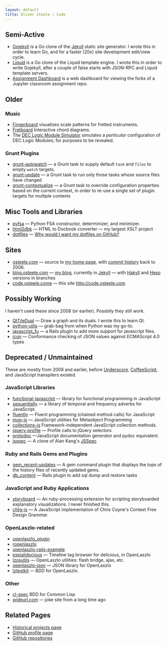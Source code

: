 ```yaml
---
layout: default
title: Oliver Steele | Code
---
```


## Semi-Active

* [Gojekyll](http://github.com/osteele/gojekyll) is a Go clone of the [Jekyll](https://jekyllrb.com) static site generator. I wrote this in order to learn Go, and for a faster (20x) site development edit/view cycle.
* [Liquid](http://github.com/osteele/liquid) is a Go clone of the Liquid template engine. I wrote this in order to write Gojekyll, after a couple of false starts with JSON-RPC and Liquid template servers.
* [Assignment Dashboard](https://github.com/olin-computing/assignment-dashboard) is a web dashboard for viewing the forks of a Jupyter classroom assignment repo.

## Older

### Music

* [Fingerboard](http://osteele.github.io/fingerboard/) visualizes scale patterns for fretted instruments.
* [Fretboard](http://osteele.github.io/fretboard/) Interactive chord diagrams.
* The [DEC Logic Module Simulator](http://osteele.github.io/ffmachine/) simulates a _particular_ configuration of DEC Logic Modules; for purposes to be revealed.

### Grunt Plugins

* [grunt-autowatch](https://github.com/osteele/grunt-autowatch) — a Grunt task to supply default `task` and `files` to empty `watch` targets.
* [grunt-update](https://github.com/osteele/grunt-update) — a Grunt task to run only those tasks whose source files have changed
* [grunt-contextualize](https://github.com/osteele/grunt-contextualize) — a Grunt task to override configuration properties based on the current context, in order to re-use a single set of plugin targets for multiple contexts

## Misc Tools and Libraries

* [pyfsa](https://github.com/osteele/pyfsa) — Python FSA constructor, determinizer, and minimizer.
* [html2dbk](https://github.com/osteele/html2dbk) — HTML to Docbook converter — my largest XSLT project
* [dotfiles](https://github.com/osteele/dotfiles) — [Why would I want my dotfiles on GitHub?](http://dotfiles.github.io)

## Sites

* [osteele.com](https://github.com/osteele/osteele.com) — source to [my home page](http://osteele.com), with [commit history](https://github.com/osteele/osteele.com/commits/master) back to 2006.
* [blog.osteele.com](https://github.com/osteele/blog.osteele.com) — [my blog](http://blog.osteele.com), currently in [Jekyll](http://jekyllrb.com) — with [Hakyll](http://jaspervdj.be/hakyll/) and [Hexo](https://hexo.io) versions in branches
* [code.osteele.come](https://github.com/osteele/code.osteele.com) — this site <http://code.osteele.com>

## Possibly Working

I haven't used these since 2008 (or earlier). Possbily they still work.

* [QtTileDual](https://github.com/osteele/QtTileDual) — Draw a graph and its duals. I wrote this to learn Qt.
* [python-utils](https://github.com/osteele/python-utils) — grab-bag from when Python was my go-to.
* [javascript_fu](https://github.com/osteele/javascript_fu) — a Rails plugin to add more support for javascript files.
* [jcon](https://github.com/osteele/jcon) — Conformance checking of JSON values against ECMAScript 4.0 types

## Deprecated / Unmaintained

These are mostly from 2008 and earlier, before [Underscore](http://underscorejs.org), [CoffeeScript](http://coffeescript.org), and JavaScript transpilers existed.

### JavaScript Libraries

* [functional-javascript](https://github.com/osteele/functional-javascript) — library for functional programming in JavaScript
* [sequentially](https://github.com/osteele/sequentially) — a library of temporal and frequency adverbs for JavaScript.
* [fluently](https://github.com/osteele/fluently) — Fluent programming (chained method calls) for JavaScript
* [mop-js](https://github.com/osteele/mop-js) — JavaScript utilities for Metaobject Programming
* [collections-js](https://github.com/osteele/collections-js) Framework-independent JavaScript collection methods.
* [jquery-profile](https://github.com/osteele/jquery-profile) — Profile calls to jQuery selectors
* [protodoc](https://github.com/osteele/protodoc) —JavaScript documentation generator and pydoc equivalent.
* [jsspec](https://github.com/osteele/jsspec) — A clone of Alan Kang's [JSSpec](http://code.google.com/p/jsspec/)

### Ruby and Rails Gems and Plugins

* [gem_recent-updates](https://github.com/osteele/gem_recent-updates) — A gem command plugin that displays the tops of the history files of recently updated gems.
* [db_content](https://github.com/osteele/db_content) — Rails plugin to add sql dump and restore tasks

### JavaScript and Ruby Applications

* [storyboard](https://github.com/osteele/storyboard) — An ruby-processing extension for scripting storyboarded explanatory visualizations. I never finished this.
* [cfdg-js](https://github.com/osteele/cfdg-js) — A JavaScript implementation of Chris Coyne's Context Free Design Grammar.

### OpenLaszlo-related

* [openlaszlo_plugin](https://github.com/osteele/openlaszlo_plugin)
* [ropenlaszlo](https://github.com/osteele/ropenlaszlo)
* [openlaszlo-rails-example](https://github.com/osteele/openlaszlo-rails-example)
* [expialidocious](https://github.com/osteele/expialidocious) — Timeline tag browser for delicious, in OpenLaszlo
* [lzosutils](https://github.com/osteele/lzosutils) — OpenLaszlo utilities: flash bridge, ajax, etc.
* [openlaszlo-json](https://github.com/osteele/openlaszlo-json) — JSON library for OpenLaszlo
* [lztestkit](https://github.com/osteele/lztestkit) — BDD for OpenLaszlo.

### Other

* [cl-spec](https://github.com/osteele/cl-spec) BDD for Common Lisp
* [wideurl.com](https://github.com/osteele/wideurl.com) — joke site from a long time ago

## Related Pages

* [Historical projects page](http://osteele.com/sources)
* [GitHub profile page](https://github.com/osteele)
* [GitHub repositories](https://github.com/osteele?tab=repositories)

